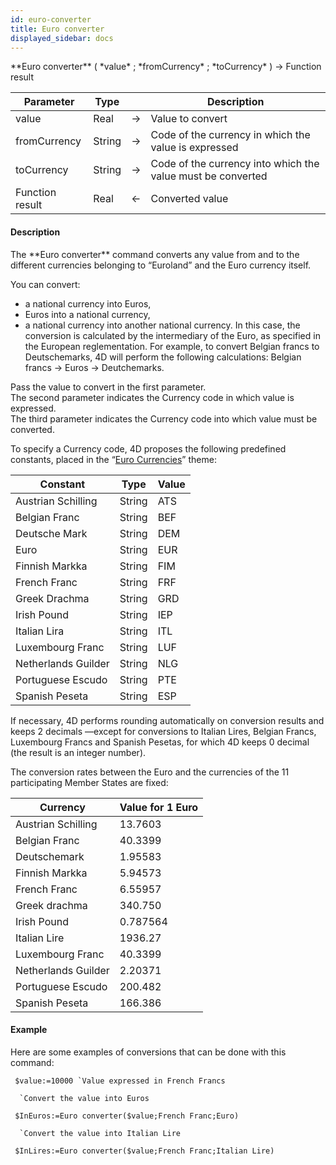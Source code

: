 ```yaml
---
id: euro-converter
title: Euro converter
displayed_sidebar: docs
---
```


<!--REF #_command_.Euro converter.Syntax-->**Euro converter** ( *value* ; *fromCurrency* ; *toCurrency* ) -> Function result<!-- END REF-->
<!--REF #_command_.Euro converter.Params-->
| Parameter | Type |  | Description |
| --- | --- | --- | --- |
| value | Real | -> | Value to convert |
| fromCurrency | String | -> | Code of the currency in which the value is expressed |
| toCurrency | String | -> | Code of the currency into which the value must be converted |
| Function result | Real | <- | Converted value |

<!-- END REF-->

#### Description 

<!--REF #_command_.Euro converter.Summary-->The **Euro converter** command converts any value from and to the different currencies belonging to “Euroland” and the Euro currency itself.<!-- END REF-->

You can convert:

* a national currency into Euros,
* Euros into a national currency,
* a national currency into another national currency. In this case, the conversion is calculated by the intermediary of the Euro, as specified in the European reglementation. For example, to convert Belgian francs to Deutschemarks, 4D will perform the following calculations: Belgian francs -> Euros -> Deutchemarks.

Pass the value to convert in the first parameter.   
The second parameter indicates the Currency code in which value is expressed.   
The third parameter indicates the Currency code into which value must be converted.

To specify a Currency code, 4D proposes the following predefined constants, placed in the “[Euro Currencies](/4Dv20R6/4D/20-R6/Euro-Currencies.302-6958426.en.html)” theme:

| Constant            | Type   | Value |
| ------------------- | ------ | ----- |
| Austrian Schilling  | String | ATS   |
| Belgian Franc       | String | BEF   |
| Deutsche Mark       | String | DEM   |
| Euro                | String | EUR   |
| Finnish Markka      | String | FIM   |
| French Franc        | String | FRF   |
| Greek Drachma       | String | GRD   |
| Irish Pound         | String | IEP   |
| Italian Lira        | String | ITL   |
| Luxembourg Franc    | String | LUF   |
| Netherlands Guilder | String | NLG   |
| Portuguese Escudo   | String | PTE   |
| Spanish Peseta      | String | ESP   |

If necessary, 4D performs rounding automatically on conversion results and keeps 2 decimals —except for conversions to Italian Lires, Belgian Francs, Luxembourg Francs and Spanish Pesetas, for which 4D keeps 0 decimal (the result is an integer number).

The conversion rates between the Euro and the currencies of the 11 participating Member States are fixed:

| **Currency**        | **Value for 1 Euro** |
| ------------------- | -------------------- |
| Austrian Schilling  | 13.7603              |
| Belgian Franc       | 40.3399              |
| Deutschemark        | 1.95583              |
| Finnish Markka      | 5.94573              |
| French Franc        | 6.55957              |
| Greek drachma       | 340.750              |
| Irish Pound         | 0.787564             |
| Italian Lire        | 1936.27              |
| Luxembourg Franc    | 40.3399              |
| Netherlands Guilder | 2.20371              |
| Portuguese Escudo   | 200.482              |
| Spanish Peseta      | 166.386              |

#### Example 

Here are some examples of conversions that can be done with this command:

```4d
 $value:=10000 `Value expressed in French Francs

  `Convert the value into Euros

 $InEuros:=Euro converter($value;French Franc;Euro)

  `Convert the value into Italian Lire

 $InLires:=Euro converter($value;French Franc;Italian Lire)
```
